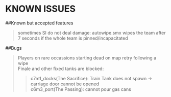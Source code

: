 # KNOWN ISSUES

##Known but accepted features     
> sometimes SI do not deal damage: autowipe.smx wipes the team after 7 seconds if the whole team is pinned/incapacitated
 
##Bugs   
> Players on rare occassions starting dead on map retry following a wipe  
> Finale and other fixed tanks are blocked:  
>> c7m1_docks(The Sacrifice): Train Tank does not spawn -> carriage door cannot be opened  
>> c6m3_port(The Passing): cannot pour gas cans  





